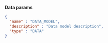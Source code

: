 **Data params**

```json
{
  "name" : "DATA_MODEL",
  "description" : "Data model description",
  "type" : "DATA"
}
```
